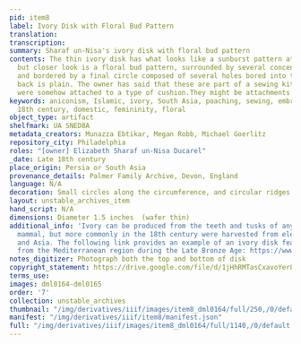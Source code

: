 ```yaml
---
pid: item8
label: Ivory Disk with Floral Bud Pattern
translation:
transcription:
summary: Sharaf un-Nisa's ivory disk with floral bud pattern
contents: The thin ivory disk has what looks like a sunburst pattern at first look,
  but closer look is a floral bud pattern, surrounded by several concentric circles
  and bordered by a final circle composed of several holes bored into the ivory. The
  back is plain. The owner has said that these are part of a sewing kit and that they
  were somehow attached to a type of cushion.They might be attachments to pincushions.
keywords: aniconism, Islamic, ivory, South Asia, poaching, sewing, embroidery, late
  18th century, domestic, femininity, floral
object_type: artifact
shelfmark: UA SNED8A
metadata_creators: Munazza Ebtikar, Megan Robb, Michael Goerlitz
repository_city: Philadelphia
roles: "[owner] Elizabeth Sharaf un-Nisa Ducarel"
_date: Late 18th century
place_origin: Persia or South Asia
provenance_details: Palmer Family Archive, Devon, England
language: N/A
decoration: Small circles along the circumference, and circular ridges
layout: unstable_archives_item
hand_script: N/A
dimensions: Diameter 1.5 inches  (wafer thin)
additional_info: 'Ivory can be produced from the teeth and tusks of any sufficient
  mammal, but more commonly in the 18th century were harvested from elephants in Africa
  and Asia. The following link provides an example of an ivory disk featuring a rosette
  from the Mediterranean region during the Late Bronze Age: https://www.metmuseum.org/art/collection/search/244092.'
notes_digitizer: Photograph both the top and bottom of disk
copyright_statement: https://drive.google.com/file/d/1jHhRMTasCxavoYer89Wn8_Xn65nL0sW0/view?usp=sharing
terms_use:
images: dml0164-dml0165
order: '7'
collection: unstable_archives
thumbnail: "/img/derivatives/iiif/images/item8_dml0164/full/250,/0/default.jpg"
manifest: "/img/derivatives/iiif/item8/manifest.json"
full: "/img/derivatives/iiif/images/item8_dml0164/full/1140,/0/default.jpg"
---
```

